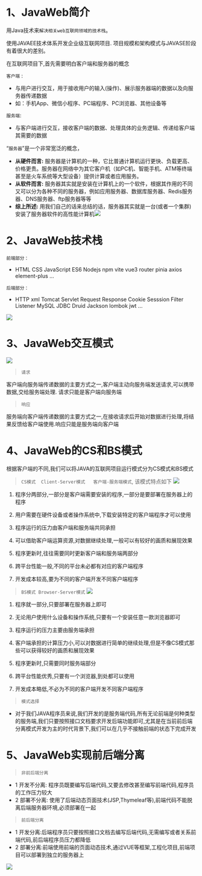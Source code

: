 
# 1、JavaWeb简介

用Java技术来`解决相关web互联网领域的技术栈`。

使用JAVAEE技术体系开发企业级互联网项目. 项目规模和架构模式与JAVASE阶段有着很大的差别。

在互联网项目下,首先需要明白客户端和服务器的概念

`客户端` :
- 与用户进行交互，用于接收用户的输入(操作)、展示服务器端的数据以及向服务器传递数据
- 如：手机App、微信小程序、PC端程序、PC浏览器、其他设备等

`服务端`:
- 与客户端进行交互，接收客户端的数据、处理具体的业务逻辑、传递给客户端其需要的数据

“`服务器`”是一个非常宽泛的概念，
- **从硬件而言:** 服务器是计算机的一种，它比普通计算机运行更快、负载更高、价格更贵。服务器在网络中为其它客户机（如PC机、智能手机、ATM等终端甚至是火车系统等大型设备）提供计算或者应用服务。
- **从软件而言:** 服务器其实就是安装在计算机上的一个软件，根据其作用的不同又可以分为各种不同的服务器，例如应用服务器、数据库服务器、Redis服务器、DNS服务器、ftp服务器等等
- **综上所述:** 用我们自己的话来总结的话，服务器其实就是一台(或者一个集群)安装了服务器软件的高性能计算机![](https://image-for.oss-cn-guangzhou.aliyuncs.com/for-obsidian/Java_Study/2_%E5%AD%A6%E4%B9%A0%E7%AC%94%E8%AE%B0/1_Java%E8%AF%AD%E8%A8%80%E6%A0%B8%E5%BF%83/1_Java%E5%9F%BA%E7%A1%80/1_Java%E5%A4%8D%E4%B9%A0%E7%AC%94%E8%AE%B0/Pasted%20image%2020240313135606.png)
# 2、JavaWeb技术栈

`前端部分：`
- HTML CSS  JavaScript ES6 Nodejs npm vite vue3 router pinia  axios  element-plus ...

`后端部分：`
- HTTP xml Tomcat Servlet Request Response Cookie Sesssion Filter Listener MySQL JDBC Druid Jackson lombok jwt ...

![](https://image-for.oss-cn-guangzhou.aliyuncs.com/for-obsidian/Java_Study/2_%E5%AD%A6%E4%B9%A0%E7%AC%94%E8%AE%B0/1_Java%E8%AF%AD%E8%A8%80%E6%A0%B8%E5%BF%83/1_Java%E5%9F%BA%E7%A1%80/1_Java%E5%A4%8D%E4%B9%A0%E7%AC%94%E8%AE%B0/Pasted%20image%2020240313135714.png)
# 3、JavaWeb交互模式

![](https://image-for.oss-cn-guangzhou.aliyuncs.com/for-obsidian/Java_Study/2_%E5%AD%A6%E4%B9%A0%E7%AC%94%E8%AE%B0/1_Java%E8%AF%AD%E8%A8%80%E6%A0%B8%E5%BF%83/1_Java%E5%9F%BA%E7%A1%80/1_Java%E5%A4%8D%E4%B9%A0%E7%AC%94%E8%AE%B0/Pasted%20image%2020240313135753.png)

> `请求`

客户端向服务端传递数据的主要方式之一,客户端主动向服务端发送请求,可以携带数据,交给服务端处理. 请求只能是客户端向服务端

> `响应`

服务端向客户端传递数据的主要方式之一,在接收请求后开始对数据进行处理,将结果反馈给客户端使用.响应只能是服务端向客户端
# 4、JavaWeb的CS和BS模式

根据客户端的不同,我们可以将JAVA的互联网项目运行模式分为CS模式和BS模式

> `CS模式  Client-Server模式   客户端-服务端模式`, 该模式特点如下
![](https://image-for.oss-cn-guangzhou.aliyuncs.com/for-obsidian/Java_Study/2_%E5%AD%A6%E4%B9%A0%E7%AC%94%E8%AE%B0/1_Java%E8%AF%AD%E8%A8%80%E6%A0%B8%E5%BF%83/1_Java%E5%9F%BA%E7%A1%80/1_Java%E5%A4%8D%E4%B9%A0%E7%AC%94%E8%AE%B0/Pasted%20image%2020240313135836.png)

1. 程序分两部分,一部分是客户端需要安装的程序,一部分是要部署在服务器上的程序

2. 用户需要在硬件设备或者操作系统中,下载安装特定的客户端程序才可以使用

3. 程序运行的压力由客户端和服务端共同承担

4. 可以借助客户端运算资源,对数据继续处理,一般可以有较好的画质和展现效果

5. 程序更新时,往往需要同时更新客户端和服务端两部分

6. 跨平台性能一般,不同的平台未必都有对应的客户端程序

7. 开发成本较高,要为不同的客户端开发不同客户端程序

> `BS模式 Browser-Server模式`
![](https://image-for.oss-cn-guangzhou.aliyuncs.com/for-obsidian/Java_Study/2_%E5%AD%A6%E4%B9%A0%E7%AC%94%E8%AE%B0/1_Java%E8%AF%AD%E8%A8%80%E6%A0%B8%E5%BF%83/1_Java%E5%9F%BA%E7%A1%80/1_Java%E5%A4%8D%E4%B9%A0%E7%AC%94%E8%AE%B0/Pasted%20image%2020240313140007.png)

1. 程序就一部分,只要部署在服务器上即可

2. 无论用户使用什么设备和操作系统,只要有一个安装任意一款浏览器即可

3. 程序运行的压力主要由服务端承担

4. 客户端承担的计算压力小,可以对数据进行简单的继续处理,但是不像CS模式那些可以获得较好的画质和展现效果

5. 程序更新时,只需要同时服务端部分

6. 跨平台性能优秀,只要有一个浏览器,到处都可以使用

7. 开发成本略低,不必为不同的客户端开发不同客户端程序

> `模式选择`

- 对于我们JAVA程序员来说,我们开发的是服务端代码,所有无论前端是何种类型的服务端,我们只要按照接口文档要求开发后端功能即可,尤其是在当前前后端分离模式开发为主的时代背景下,我们可以在几乎不接触前端的状态下完成开发

# 5、JavaWeb实现前后端分离

> `非前后端分离`

+ 1 开发不分离: 程序员既要编写后端代码,又要去修改甚至编写前端代码,程序员的工作压力较大
+ 2 部署不分离: 使用了后端动态页面技术(JSP,Thymeleaf等),前端代码不能脱离后端服务器环境,必须部署在一起

> `前后端分离`

+ 1 开发分离:后端程序员只要按照接口文档去编写后端代码,无需编写或者关系前端代码,前后端程序员压力都降低
+ 2 部署分离:前端使用前端的页面动态技术,通过VUE等框架,工程化项目,前端项目可以部署到独立的服务器上

![](https://image-for.oss-cn-guangzhou.aliyuncs.com/for-obsidian/Java_Study/2_%E5%AD%A6%E4%B9%A0%E7%AC%94%E8%AE%B0/1_Java%E8%AF%AD%E8%A8%80%E6%A0%B8%E5%BF%83/1_Java%E5%9F%BA%E7%A1%80/1_Java%E5%A4%8D%E4%B9%A0%E7%AC%94%E8%AE%B0/Pasted%20image%2020240313140144.png)